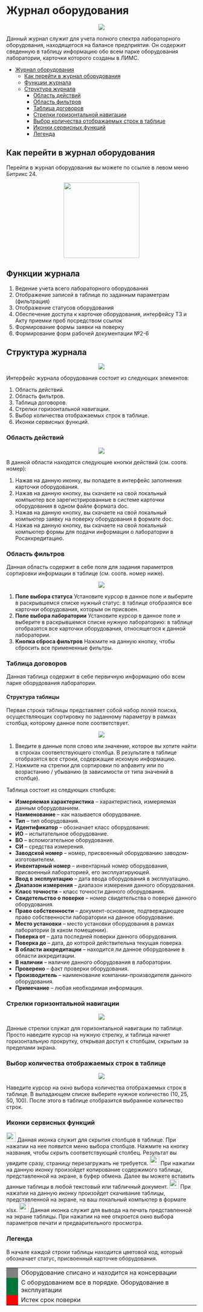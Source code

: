 # Журнал оборудования

<p align=center>
<img src="png/11.png">
</p>

Данный журнал служит для учета полного спектра лабораторного оборудования, находящегося на балансе предприятия. Он содержит сведенную в таблицу информацию обо всем парке оборудования лаборатории, карточки которого созданы в ЛИМС.

<!-- @import "[TOC]" {cmd="toc" depthFrom=1 depthTo=6 orderedList=false} -->

<!-- code_chunk_output -->

- [Журнал оборудования](#журнал-оборудования)
  - [Как перейти в журнал оборудования](#как-перейти-в-журнал-оборудования)
  - [Функции журнала](#функции-журнала)
  - [Структура журнала](#структура-журнала)
    - [Область действий](#область-действий)
    - [Область фильтров](#область-фильтров)
    - [Таблица договоров](#таблица-договоров)
    - [Стрелки горизонтальной навигации](#стрелки-горизонтальной-навигации)
    - [Выбор количества отображаемых строк в таблице](#выбор-количества-отображаемых-строк-в-таблице)
    - [Иконки сервисных функций](#иконки-сервисных-функций)
    - [Легенда](#легенда)

<!-- /code_chunk_output -->

## Как перейти в журнал оборудования

Перейти в журнал оборудования вы можете по ссылке в левом меню Битрикс 24.

<p align=center>
<img src="png/2.png" width=200>
</p>

## Функции журнала

1. Ведение учета всего лабораторного оборудования
2. Отображение записей в таблице по заданным параметрам (фильтрация)
3. Отображение статусов оборудования
4. Обеспечение доступа к карточке оборудования, интерфейсу ТЗ и Акту приемки проб посредством ссылок
5. Формирование формы заявки на поверку
6. Формирование форм рабочей документации №2-6


## Структура журнала

<p align=center>
<img src="png/1.png">
</p>

Интерфейс журнала оборудования состоит из следующих элементов:
1.	Область действий.
2.	Область фильтров.
3.	Таблица договоров.
4.	Стрелки горизонтальной навигации.
5.	Выбор количества отображаемых строк в таблице.
6.	Иконки сервисных функций.
 
### Область действий

<p align=center>
<img src="png/3.png">
</p>
 
В данной области находятся следующие кнопки действий (см. соотв. номер):
1.	Нажав на данную иконку, вы попадете в интерфейс заполнения карточки оборудования.
2.	Нажав на данную кнопку, вы скачаете на свой локальный компьютер все зарегистрированные в системе карточки оборудования в одном файле формата doc.
3.	Нажав на данную кнопку, вы скачаете на свой локальный компьютер заявку на поверку оборудования в формате doc.
4.	Нажав на данную кнопку, вы скачаете на свой локальный компьютер формы для подачи информации о лаборатории в Росаккредитацию.

### Область фильтров

Данная область содержит в себе поля для задания параметров сортировки информации в таблице (см. соотв. номер ниже).
 
<p align=center>
<img src="png/4.png">
</p>

1. **Поле выбора статуса**
Установите курсор в данное поле и выберите в раскрывшемся списке нужный статус: в таблице отобразятся все карточки оборудования, которым он присвоен.
2. **Поле выбора лаборатории**
Установите курсор в данное поле и выберите в раскрывшемся списке нужную лабораторию: в таблице отобразятся все карточки оборудования, относящегося к данной лаборатории.
3. **Кнопка сброса фильтров**
Нажмите на данную кнопку, чтобы сбросить все примененные фильтры. 

### Таблица договоров

Данная таблица содержит в себе первичную информацию обо всем парке оборудования лаборатории.

<p id="find">

#### Структура таблицы
Первая строка таблицы представляет собой набор полей поиска, осуществляющих сортировку по заданному параметру в рамках столбца, которому данное поле соответствует.

<p align=center>
<img src="png/5.png">
</p>
 
1.	Введите в данные поля слово или значение, которое вы хотите найти в строках соответствующего столбца. В результате в таблице отобразятся все строки, содержащие искомую информацию.
2.	Нажмите на стрелки для сортировки по алфавиту или по возрастанию / убыванию (в зависимости от типа значений в столбце).

</p>

Таблица состоит из следующих столбцов:

* **Измеряемая характеристика** – характеристика, измеряемая данным оборудованием.
* **Наименование** – как называется оборудование.
* **Тип** – тип оборудования.
* **Идентификатор** – обозначает класс оборудования:
* **ИО** – испытательное оборудование.
* **ВО** – вспомогательное оборудование.
* **СИ** – средства измерения.
* **Заводской номер** – номер, присвоенный оборудованию заводом-изготовителем.
* **Инвентарный номер** – инвентарный номер оборудования, присвоенный лабораторией, его эксплуатирующей.
* **Ввод в эксплуатацию** – дата ввода оборудования в эксплуатацию.
* **Диапазон измерения** – диапазон измерения данного оборудования.
* **Класс точности** – класс точности данного оборудования.
* **Свидетельство о поверке** – номер свидетельства о поверке данного оборудования.
* **Право собственности** – документ-основание, подтверждающее право собственности лаборатории на данное оборудование.
* **Место установки** – место установки оборудования в рамках лаборатории (в каком помещении).
* **Поверка от** – дата последней поверки данного оборудования.
* **Поверка до** – дата, до которой действительна текущая поверка.
* **В области аккредитации** – находится ли данное оборудование в области аккредитации.
* **В наличии** – наличие данного оборудования в лаборатории.
* **Проверено** – факт проверки оборудования.
* **Производитель** – наименование компании-производителя данного оборудования.
* **Примечание** – любая необходимая информация.

### Стрелки горизонтальной навигации

<p align=center>
<img src="png/6.png">
</p>

Данные стрелки служат для горизонтальной навигации по таблице. Просто наведите курсор на нужную стрелку, и таблица начнет горизонтальную прокрутку, открывая доступ к столбцам, скрытым за пределами экрана.

### Выбор количества отображаемых строк в таблице

<p align=center>
<img src="png/7.png">
</p>

Наведите курсор на окно выбора количества отображаемых строк в таблице. В выпадающем списке выберите нужное количество (10, 25, 50, 100). После этого в таблице отобразится выбранное количество строк.

### Иконки сервисных функций

<img src="png/icon1.png" width="25" style="display: inline"> Данная иконка служит для скрытия столбцов в таблице. При нажатии на нее появится меню выбора столбцов. Нажмите на кнопку названия, чтобы скрыть соответствующий столбец. Результат вы увидите сразу, страницу перезагружать не требуется.
<img src="png/icon2.png" width="25" style="display: inline"> При нажатии на данную иконку произойдет копирование содержимого таблицы, представленной на экране, в буфер обмена. Далее вы можете вставить данные таблицы в любой текстовый или табличный документ.
<img src="png/icon3.png" width="25" style="display: inline"> При нажатии на данную иконку произойдет скачивание таблицы, представленной на экране, на ваш локальный компьютер в формате xlsx.
<img src="png/icon4.png" width="25" style="display: inline"> Данная иконка служит для вывода на печать представленной на экране таблицы. При нажатии на нее откроется окно выбора параметров печати и предварительного просмотра.

### Легенда

В начале каждой строки таблицы находится цветовой код, который обозначает статус, присвоенный карточке оборудования. 

<table cellpadding="3" >
    <tr><td style="background-color: grey" width=15></td><td>Оборудование списано и находится на консервации</td></tr>
    <tr><td td bgcolor=#00763B width=15></td><td>С оборудованием все в порядке. Оборудование в эксплуатации</td></tr>
    <tr><td td bgcolor=#FF0000 width=15></td><td>Истек срок поверки</td></tr>
</table>	  
